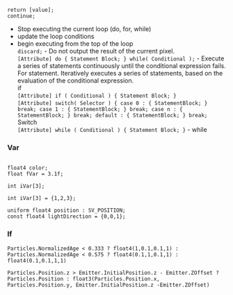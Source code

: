 


`return [value];`  
`continue;`  
- Stop executing the current loop (do, for, while)  
- update the loop conditions  
- begin executing from the top of the loop  
`discard;` - Do not output the result of the current pixel.  
`[Attribute] do { Statement Block; } while( Conditional );` - Execute a series of statements continuously until the conditional expression fails. For statement.  Iteratively executes a series of statements, based on the evaluation of the conditional expression.    
if  
`[Attribute] if ( Conditional ) { Statement Block; }`  
`[Attribute] switch( Selector ) { case 0 : { StatementBlock; } break; case 1 : { StatementBlock; } break; case n : { StatementBlock; } break; default : { StatementBlock; } break;` Switch  
`[Attribute] while ( Conditional ) { Statement Block; }` - while  


### Var

```hlsl 

float4 color;
float fVar = 3.1f;

int iVar[3];

int iVar[3] = {1,2,3};

uniform float4 position : SV_POSITION; 
const float4 lightDirection = {0,0,1};
```

### If
```hlsl
Particles.NormalizedAge < 0.333 ? float4(1,0.1,0.1,1) : Particles.NormalizedAge < 0.575 ? float4(0.1,1,0.1,1) : float4(0.1,0.1,1,1)
```
```hlsl
Particles.Position.z > Emitter.InitialPosition.z - Emitter.ZOffset ? Particles.Position : float3(Particles.Position.x, Particles.Position.y, Emitter.InitialPosition.z -Emitter.ZOffset)
```
